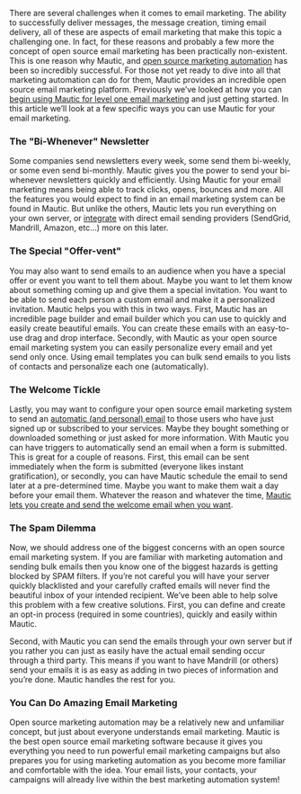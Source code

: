 There are several challenges when it comes to email marketing. The ability to successfully deliver messages, the message creation, timing email delivery, all of these are aspects of email marketing that make this topic a challenging one. In fact, for these reasons and probably a few more the concept of open source email marketing has been practically non-existent. This is one reason why Mautic, and [open source marketing automation](https://www.mautic.org/marketing-automation-software/) has been so incredibly successful. For those not yet ready to dive into all that marketing automation can do for them, Mautic provides an incredible open source email marketing platform. Previously we’ve looked at how you can [begin using Mautic for level one email marketing](https://www.mautic.org/blog/email-marketing-level-one/) and just getting started. In this article we’ll look at a few specific ways you can use Mautic for your email marketing.

### The "Bi-Whenever" Newsletter

Some companies send newsletters every week, some send them bi-weekly, or some even send bi-monthly. Mautic gives you the power to send your bi-whenever newsletters quickly and efficiently. Using Mautic for your email marketing means being able to track clicks, opens, bounces and more. All the features you would expect to find in an email marketing system can be found in Mautic. But unlike the others, Mautic lets you run everything on your own server, or [integrate](https://www.mautic.org/integrations/) with direct email sending providers (SendGrid, Mandrill, Amazon, etc…) more on this later.

### The Special "Offer-vent"

You may also want to send emails to an audience when you have a special offer or event you want to tell them about. Maybe you want to let them know about something coming up and give them a special invitation. You want to be able to send each person a custom email and make it a personalized invitation. Mautic helps you with this in two ways. First, Mautic has an incredible page builder and email builder which you can use to quickly and easily create beautiful emails. You can create these emails with an easy-to-use drag and drop interface. Secondly, with Mautic as your open source email marketing system you can easily personalize every email and yet send only once. Using email templates you can bulk send emails to you lists of contacts and personalize each one (automatically).

### The Welcome Tickle

Lastly, you may want to configure your open source email marketing system to send an [automatic (and personal) email](https://www.mautic.org/blog/the-power-of-personal-emails/) to those users who have just signed up or subscribed to your services. Maybe they bought something or downloaded something or just asked for more information. With Mautic you can have triggers to automatically send an email when a form is submitted. This is great for a couple of reasons. First, this email can be sent immediately when the form is submitted (everyone likes instant gratification), or secondly, you can have Mautic schedule the email to send later at a pre-determined time. Maybe you want to make them wait a day before your email them. Whatever the reason and whatever the time, [Mautic lets you create and send the welcome email when you want](https://www.mautic.org/marketing-automation-software/drip-marketing-campaign/).

### The Spam Dilemma

Now, we should address one of the biggest concerns with an open source email marketing system. If you are familiar with marketing automation and sending bulk emails then you know one of the biggest hazards is getting blocked by SPAM filters. If you’re not careful you will have your server quickly blacklisted and your carefully crafted emails will never find the beautiful inbox of your intended recipient. We’ve been able to help solve this problem with a few creative solutions. First, you can define and create an opt-in process (required in some countries), quickly and easily within Mautic.

Second, with Mautic you can send the emails through your own server but if you rather you can just as easily have the actual email sending occur through a third party. This means if you want to have Mandrill (or others) send your emails it is as easy as adding in two pieces of information and you’re done. Mautic handles the rest for you.

### You Can Do Amazing Email Marketing

Open source marketing automation may be a relatively new and unfamiliar concept, but just about everyone understands email marketing. Mautic is the best open source email marketing software because it gives you everything you need to run powerful email marketing campaigns but also prepares you for using marketing automation as you become more familiar and comfortable with the idea. Your email lists, your contacts, your campaigns will already live within the best marketing automation system!